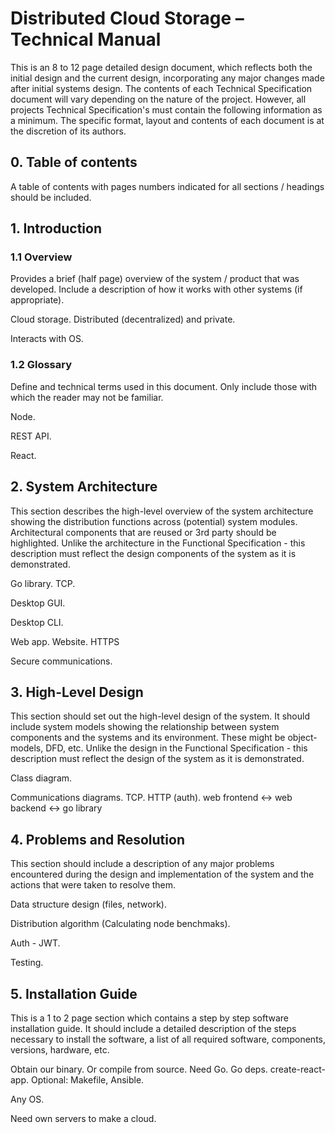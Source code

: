 # Distributed Cloud Storage – Technical Manual
This is an 8 to 12 page detailed design document, which reflects both the initial design and the current design, incorporating any major changes made after initial systems design. The contents of each Technical Specification document will vary depending on the nature of the project. However, all projects Technical Specification's must contain the following information as a minimum. The specific format, layout and contents of each document is at the discretion of its authors.

## 0. Table of contents
A table of contents with pages numbers indicated for all sections / headings should be included.

## 1. Introduction

### 1.1 Overview
Provides a brief (half page) overview of the system / product that was developed. Include a description of how it works with other systems (if appropriate).

Cloud storage. Distributed (decentralized) and private.

Interacts with OS.


### 1.2 Glossary
Define and technical terms used in this document. Only include those with which the reader may not be familiar.

Node.

REST API.

React.

## 2. System Architecture
This section describes the high-level overview of the system architecture showing the distribution functions across (potential) system modules. Architectural components that are reused or 3rd party should be highlighted. Unlike the architecture in the Functional Specification - this description must reflect the design components of the system as it is demonstrated.

Go library. TCP.

Desktop GUI.

Desktop CLI.

Web app. Website. HTTPS

Secure communications.

## 3. High-Level Design
This section should set out the high-level design of the system. It should include system models showing the relationship between system components and the systems and its environment. These might be object-models, DFD, etc. Unlike the design in the Functional Specification - this description must reflect the design of the system as it is demonstrated.

Class diagram.

Communications diagrams. TCP. HTTP (auth).
web frontend <-> web backend <-> go library


## 4. Problems and Resolution
This section should include a description of any major problems encountered during the design and implementation of the system and the actions that were taken to resolve them.

Data structure design (files, network).

Distribution algorithm (Calculating node benchmaks).

Auth - JWT.

Testing.

## 5. Installation Guide
This is a 1 to 2 page section which contains a step by step software installation guide. It should include a detailed description of the steps necessary to install the software, a list of all required software, components, versions, hardware, etc.

Obtain our binary.
Or compile from source.
Need Go. Go deps.
create-react-app.
Optional: Makefile, Ansible.

Any OS.

Need own servers to make a cloud.
